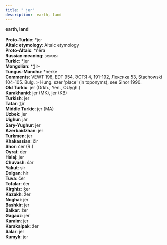 ```yaml
---
title: " jer"
description:  earth, land
---
```

<p data-pagefind-weight="0.5">
<strong> earth, land</strong><br><br>
<strong>Proto-Turkic</strong>:  *jẹr<br>
<strong>Altaic etymology</strong>:  Altaic etymology<br>
<strong> Proto-Altaic</strong>:  *ńĕra<br>
<strong>Russian meaning</strong>:  земля<br>
<strong>Turkic</strong>:  *jẹr<br>
<strong>Mongolian</strong>:  *ǯir-<br>
<strong>Tungus-Manchu</strong>:  *ńerke<br>
<strong>Comments</strong>:  VEWT 198, EDT 954, ЭСТЯ 4, 191-192, Лексика 53, Stachowski 104-105. Bulg. > Hung. szer 'place' (in toponyms), see Sinor 1990.<br>
<strong>Old Turkic</strong>:  jer (Orkh., Yen., OUygh.)<br>
<strong>Karakhanid</strong>:  jẹr (MK), jer (KB)<br>
<strong>Turkish</strong>:  jer<br>
<strong>Tatar</strong>:  ǯir<br>
<strong>Middle Turkic</strong>:  jẹr (MA)<br>
<strong>Uzbek</strong>:  jer<br>
<strong>Uighur</strong>:  jär<br>
<strong>Sary-Yughur</strong>:  jer<br>
<strong>Azerbaidzhan</strong>:  jer<br>
<strong>Turkmen</strong>:  jer<br>
<strong>Khakassian</strong>:  čir<br>
<strong>Shor</strong>:  čer (R.)<br>
<strong>Oyrat</strong>:  d́er<br>
<strong>Halaj</strong>:  jer<br>
<strong>Chuvash</strong>:  śǝr<br>
<strong>Yakut</strong>:  sir<br>
<strong>Dolgan</strong>:  hir<br>
<strong>Tuva</strong>:  čer<br>
<strong>Tofalar</strong>:  čer<br>
<strong>Kirghiz</strong>:  ǯer<br>
<strong>Kazakh</strong>:  žer<br>
<strong>Noghai</strong>:  jer<br>
<strong>Bashkir</strong>:  jer<br>
<strong>Balkar</strong>:  žer<br>
<strong>Gagauz</strong>:  jeŕ<br>
<strong>Karaim</strong>:  jer<br>
<strong>Karakalpak</strong>:  žer<br>
<strong>Salar</strong>:  jer<br>
<strong>Kumyk</strong>:  jer<br>

</p>
